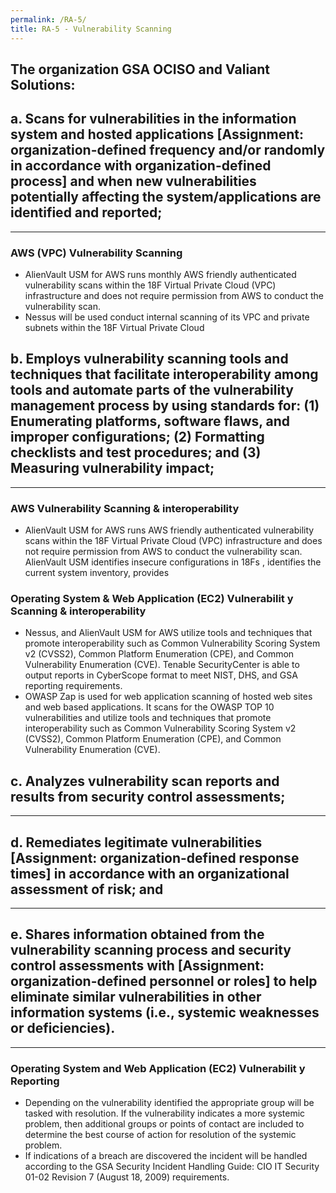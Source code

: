 ```yaml
---
permalink: /RA-5/
title: RA-5 - Vulnerability Scanning
---
```

## The organization GSA OCISO and Valiant Solutions&colon;
## a. Scans for vulnerabilities in the information system and hosted applications [Assignment&colon; organization-defined frequency and/or randomly in accordance with organization-defined process] and when new vulnerabilities potentially affecting the system/applications are identified and reported;  
* * *   
### AWS (VPC) Vulnerability Scanning  
* AlienVault USM for AWS runs monthly AWS friendly authenticated vulnerability scans within the 18F Virtual Private Cloud (VPC) infrastructure and does not require permission from AWS to conduct the vulnerability scan.  
* Nessus will be used conduct internal scanning of its VPC and private subnets within the 18F Virtual Private Cloud  
  
## b. Employs vulnerability scanning tools and techniques that facilitate interoperability among tools and automate parts of the vulnerability management process by using standards for&colon; (1) Enumerating platforms, software flaws, and improper configurations; (2) Formatting checklists and test procedures; and (3) Measuring vulnerability impact;  
* * *   
### AWS Vulnerability Scanning & interoperability  
* AlienVault USM for AWS runs AWS friendly authenticated vulnerability scans within the 18F Virtual Private Cloud (VPC) infrastructure and does not require permission from AWS to conduct the vulnerability scan. AlienVault USM identifies insecure configurations in 18Fs , identifies the current system inventory, provides  
  
### Operating System & Web Application (EC2) Vulnerabilit  y Scanning & interoperability  
* Nessus, and AlienVault USM for AWS utilize tools and techniques that promote interoperability such as Common Vulnerability Scoring System v2 (CVSS2), Common Platform Enumeration (CPE), and Common Vulnerability Enumeration (CVE). Tenable SecurityCenter is able to output reports in CyberScope format to meet NIST, DHS, and GSA reporting requirements.  
* OWASP Zap is used for web application scanning of hosted web sites and web based applications. It scans for the OWASP TOP 10 vulnerabilities and utilize tools and techniques that promote interoperability such as Common Vulnerability Scoring System v2 (CVSS2), Common Platform Enumeration (CPE), and Common Vulnerability Enumeration (CVE).  
  
## c. Analyzes vulnerability scan reports and results from security control assessments;  
* * *   
## d. Remediates legitimate vulnerabilities [Assignment&colon; organization-defined response times] in accordance with an organizational assessment of risk; and  
* * *   
## e. Shares information obtained from the vulnerability scanning process and security control assessments with [Assignment&colon; organization-defined personnel or roles] to help eliminate similar vulnerabilities in other information systems (i.e., systemic weaknesses or deficiencies).  
* * *   
### Operating System and Web Application (EC2) Vulnerabilit  y Reporting  
* Depending on the vulnerability identified the appropriate group will be tasked with resolution. If the vulnerability indicates a more systemic problem, then additional groups or points of contact are included to determine the best course of action for resolution of the systemic problem.  
* If indications of a breach are discovered the incident will be handled according to the GSA Security Incident Handling Guide: CIO IT Security 01-02 Revision 7 (August 18, 2009) requirements.  
  
